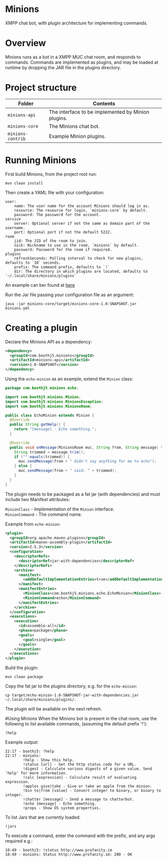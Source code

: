 # Minions
XMPP chat bot, with plugin architecture for implementing commands.

# Overview
Minions runs as a bot in a XMPP MUC chat room, and responds to commands.  Commands are implemented as plugins, and may be loaded at runtime by dropping the JAR file in the plugins directory.

# Project structure

Folder | Contents
------ | --------
`minions-api` | The interface to be implemented by Minion plugins.
`minions-core` | The Minions chat bot.
`minions-contrib` | Example Minion plugins.

# Running Minions
First build Minions, from the project root run:

```
mvn clean install
```

Then create a YAML file with your configuration:

```
user: 
    name: The user name for the account Minions should log in as.
    resource: The resource for login, `minions-core` by default.
    password: The password for the account.
service
    server: Optional server if not the same as domain part of the username.
    port: Optional port if not the default 5222.
room
    jid: The JID of the room to join.
    nick: Nickname to use in the room, `minions` by default.
    password: Password for the room if required.
plugins
    refreshSeconds: Polling interval to check for new plugins, defaults to `10` seconds.
    prefix: The command prefix, defaults to `!`
    dir: The directory in which plugins are located, defaults to `~/.local/share/minions/plugins`
```

An example can ber found at [here](https://github.com/boothj5/minions/blob/master/minions.yml)

Run the Jar file passing your configuration file as an argument:

```
java -jar minions-core/target/minions-core-1.0-SNAPSHOT.jar minions.yml
```

# Creating a plugin
Declare the Minions API as a dependency:

```xml
<dependency>
  <groupId>com.boothj5.minions</groupId>
  <artifactId>minions-api</artifactId>
  <version>1.0-SNAPSHOT</version>
</dependency>
```

Using the `echo-minion` as an example,  extend the `Minion` class:

```java
package com.boothj5.minions.echo;

import com.boothj5.minions.Minion;
import com.boothj5.minions.MinionsException;
import com.boothj5.minions.MinionsRoom;

public class EchoMinion extends Minion {
  @Override
  public String getHelp() {
    return "[message] - Echo something.";
  }

  @Override
  public void onMessage(MinionsRoom muc, String from, String message) throws MinionsException {
    String trimmed = message.trim();
    if ("".equals(trimmed)) {
      muc.sendMessage(from + " didn't say anything for me to echo");
    } else {
      muc.sendMessage(from + " said: " + trimmed);
    }
  }
}
```

The plugin needs to be packaged as a fat jar (with dependencies) and must include two Manifest attributes:

`MinionClass` - Implementation of the `Minion` interface.  
`MinionCommand` - The command name.

Example from `echo-minion`:

```xml
<plugin>
  <groupId>org.apache.maven.plugins</groupId>
  <artifactId>maven-assembly-plugin</artifactId>
  <version>2.5.3</version>
  <configuration>
    <descriptorRefs>
      <descriptorRef>jar-with-dependencies</descriptorRef>
    </descriptorRefs>
    <archive>
      <manifest>
        <addDefaultImplementationEntries>true</addDefaultImplementationEntries>
      </manifest>
      <manifestEntries>
        <MinionClass>com.boothj5.minions.echo.EchoMinion</MinionClass>
        <MinionCommand>echo</MinionCommand>
      </manifestEntries>
    </archive>
  </configuration>
  <executions>
    <execution>
      <id>assemble-all</id>
      <phase>package</phase>
      <goals>
        <goal>single</goal>
      </goals>
    </execution>
  </executions>
</plugin>
```

Build the plugin:

```
mvn clean package
```

Copy the fat jar to the plugins directory, e.g. for the `echo-minion`:

```
cp target/echo-minion-1.0-SNAPSHOT-jar-with-dependencies.jar ~/.local/share/minions/plugins/.
```

The plugin will be available on the next refresh.

#Using Minions
When the Minions bot is present in the chat room, use the following to list available commands, (assuming the default prefix '!'):

```
!help
```

Example output:

```
22:17 - boothj5: !help
22:17 - minions:
        !help - Show this help.
        !status [url] - Get the http status code for a URL.
        !digest - Calculate various digests of a given value. Send 'help' for more information.
        !calc [expression] - Calculate result of evaluating expression.
        !apples give|take - Give or take an apple from the minion.
        !bin to|from [value] - Convert integer to binary, or binary to integer.
        !chatter [message] - Send a message to chatterbot.
        !echo [message] - Echo something.
        !props - Show OS system properties.
```

To list Jars that are currently loaded:

```
!jars
```

To execute a command, enter the command with the prefix, and any args required e.g.:

```
18:49 - boothj5: !status http://www.profanity.im
18:49 - minions: Status http://www.profanity.im: 200 - OK
```
